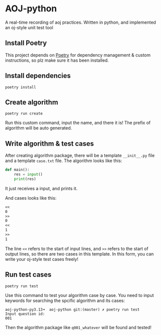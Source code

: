 # AOJ-python

A real-time recording of aoj practices. Written in python, and implemented an oj-style unit test tool

## Install Poetry

This project depends on [Poetry](https://python-poetry.org/) for dependency management & custom instructions, so plz make sure it has been installed.

## Install dependencies

```shell
poetry install
```

## Create algorithm

```shell
poetry run create
```

Run this custom command, input the name, and there it is! The prefix of algorithm will be auto generated.

## Write algorithm & test cases

After creating algorithm package, there will be a template `__init__.py` file and a template `case.txt` file. The algorithm looks like this:

```python
def main():
    res = input()
    print(res)
```

It just receives a input, and prints it.

And cases looks like this:

```txt
<<
0
>>
0
<<
1
>>
1
```

The line `<<` refers to the start of input lines, and `>>` refers to the start of output lines, so there are two cases in this template. In this form, you can write your oj-style test cases freely!

## Run test cases

```shell
poetry run test
```

Use this command to test your algorithm case by case. You need to input keywords for searching the spcific algorithm and its cases:

```shell
aoj-python-py3.13➜  aoj-python git:(master) ✗ poetry run test
Input question id:
001
```

Then the algorithm package like `q001_whatever` will be found and tested!